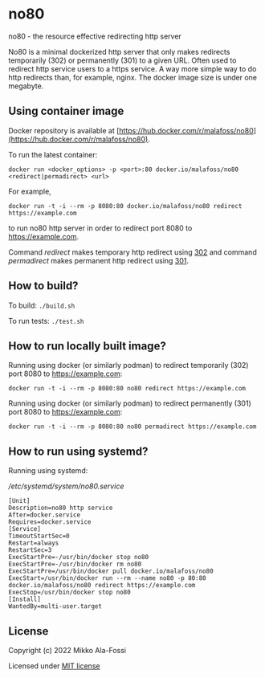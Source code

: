 # no80

no80 - the resource effective redirecting http server

No80 is a minimal dockerized http server that only makes redirects temporarily (302) or permanently (301)
to a given URL. Often used to redirect http service users to a https service. A way more simple way to do
http redirects than, for example, nginx. The docker image size is under one megabyte.

## Using container image

Docker repository is available at [https://hub.docker.com/r/malafoss/no80](https://hub.docker.com/r/malafoss/no80).

To run the latest container:

`docker run <docker_options> -p <port>:80 docker.io/malafoss/no80 <redirect|permadirect> <url>`

For example,

`docker run -t -i --rm -p 8080:80 docker.io/malafoss/no80 redirect https://example.com`

to run no80 http server in order to redirect port 8080 to https://example.com.

Command _redirect_ makes temporary http redirect using [302](https://en.wikipedia.org/wiki/HTTP_302) and 
command _permadirect_ makes permanent http redirect using [301](https://en.wikipedia.org/wiki/HTTP_301). 

## How to build?

To build: `./build.sh`

To run tests: `./test.sh`

## How to run locally built image?

Running using docker (or similarly podman) to redirect temporarily (302) port 8080 to https://example.com: 

```docker run -t -i --rm -p 8080:80 no80 redirect https://example.com```

Running using docker (or similarly podman) to redirect permanently (301) port 8080 to https://example.com:

```docker run -t -i --rm -p 8080:80 no80 permadirect https://example.com```

## How to run using systemd?

Running using systemd:

_/etc/systemd/system/no80.service_
```
[Unit]
Description=no80 http service
After=docker.service
Requires=docker.service
[Service]
TimeoutStartSec=0
Restart=always
RestartSec=3
ExecStartPre=-/usr/bin/docker stop no80
ExecStartPre=-/usr/bin/docker rm no80
ExecStartPre=/usr/bin/docker pull docker.io/malafoss/no80
ExecStart=/usr/bin/docker run --rm --name no80 -p 80:80 docker.io/malafoss/no80 redirect https://example.com
ExecStop=/usr/bin/docker stop no80
[Install]
WantedBy=multi-user.target
```

## License

Copyright (c) 2022 Mikko Ala-Fossi

Licensed under [MIT license](LICENSE)
